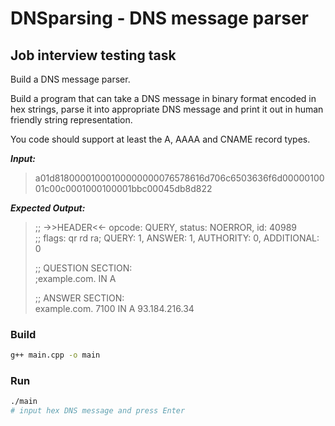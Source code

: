 # DNSparsing - DNS message parser
## Job interview testing task
Build a DNS message parser.

Build a program that can take a DNS message in binary format encoded in hex strings, parse it into appropriate DNS message and print it out in human friendly string representation.

You code should support at least the A, AAAA and CNAME record types.

***Input:***  
> a01d81800001000100000000076578616d706c6503636f6d0000010001c00c0001000100001bbc00045db8d822

***Expected Output:***
> ;; ->>HEADER<<- opcode: QUERY, status: NOERROR, id: 40989  
> ;; flags: qr rd ra; QUERY: 1, ANSWER: 1, AUTHORITY: 0, ADDITIONAL: 0
> 
> ;; QUESTION SECTION:  
> ;example.com.		IN	A
> 
> ;; ANSWER SECTION:  
> example.com.		7100	IN	A	93.184.216.34

### Build
```bash
g++ main.cpp -o main
```

### Run
```bash
./main
# input hex DNS message and press Enter
```